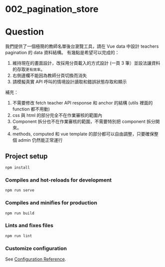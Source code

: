 

<!-- Common plugins that need to be learned 
Vuetify, Tailwind CSS




-->






# 002_pagination_store




# Question

我們提供了一個極簡的教師名單後台瀏覽工具，請在 Vue data 中設計 teachers pagination 的 data 資料結構。
有幾點是希望可以完成的：

1. 維持現在的畫面設計，改採用分頁載入的方式設計 (一頁 3 筆）並設法讓資料的存取`更有效率`。
1. 右側邊欄不能因為教師分頁切換而消失
1. 請模擬真實 API 呼叫的情境設計讀取和錯誤狀態存取和顯示

補充：

1. 不需要修改 fetch teacher API response 和 anchor 的結構 (utils 裡面的 function 都不用動)
1. css 與 html 的部分完全不在作業審核的範圍內
1. Component 拆分也不在作業審核的範圍，不需要特別把 component 拆分開來。
1. methods, computed 和 vue template 的部分都可以自由調整，只要確保整個 admin 仍然能正常運行

## Project setup

```
npm install
```

### Compiles and hot-reloads for development

```
npm run serve
```

### Compiles and minifies for production

```
npm run build
```

### Lints and fixes files

```
npm run lint
```

### Customize configuration

See [Configuration Reference](https://cli.vuejs.org/config/).
